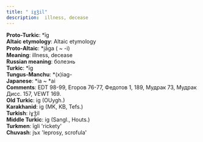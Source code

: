 ```yaml
---
title: " iɣǯil"
description:  illness, decease
---
```


<strong>Proto-Turkic</strong>:  *īg<br>
<strong>Altaic etymology</strong>:  Altaic etymology<br>
<strong> Proto-Altaic</strong>:  *i̯ā́ga ( ~ -i)<br>
<strong>Meaning</strong>:  illness, decease<br>
<strong>Russian meaning</strong>:  болезнь<br>
<strong>Turkic</strong>:  *īg<br>
<strong>Tungus-Manchu</strong>:  *(x)iag-<br>
<strong>Japanese</strong>:  *ia ~ *ai<br>
<strong>Comments</strong>:  EDT 98-99, Егоров 76-77, Федотов 1, 189, Мудрак 73, Мудрак Дисс. 157, VEWT 169.<br>
<strong>Old Turkic</strong>:  ig (OUygh.)<br>
<strong>Karakhanid</strong>:  ig (MK, KB, Tefs.)<br>
<strong>Turkish</strong>:  iɣǯil<br>
<strong>Middle Turkic</strong>:  ig (Sangl., Houts.)<br>
<strong>Turkmen</strong>:  īgli 'rickety'<br>
<strong>Chuvash</strong>:  jъx 'leprosy, scrofula'<br>


